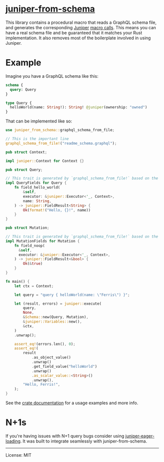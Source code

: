 # [juniper-from-schema](https://crates.io/crates/juniper-from-schema)

This library contains a procedural macro that reads a GraphQL schema file, and generates the
corresponding [Juniper](https://crates.io/crates/juniper) [macro calls]. This means you can
have a real schema file and be guaranteed that it matches your Rust implementation. It also
removes most of the boilerplate involved in using Juniper.

[macro calls]: https://graphql-rust.github.io/types/objects/complex_fields.html

# Example

Imagine you have a GraphQL schema like this:

```graphql
schema {
  query: Query
}

type Query {
  helloWorld(name: String!): String! @juniper(ownership: "owned")
}
```

That can be implemented like so:

```rust
use juniper_from_schema::graphql_schema_from_file;

// This is the important line
graphql_schema_from_file!("readme_schema.graphql");

pub struct Context;

impl juniper::Context for Context {}

pub struct Query;

// This trait is generated by `graphql_schema_from_file!` based on the schema
impl QueryFields for Query {
    fn field_hello_world(
        &self,
        executor: &juniper::Executor<'_, Context>,
        name: String,
    ) -> juniper::FieldResult<String> {
        Ok(format!("Hello, {}!", name))
    }
}

pub struct Mutation;

// This trait is generated by `graphql_schema_from_file!` based on the schema
impl MutationFields for Mutation {
    fn field_noop(
      &self,
      executor: &juniper::Executor<'_, Context>,
    ) -> juniper::FieldResult<&bool> {
        Ok(&true)
    }
}

fn main() {
    let ctx = Context;

    let query = "query { helloWorld(name: \"Ferris\") }";

    let (result, errors) = juniper::execute(
        query,
        None,
        &Schema::new(Query, Mutation),
        &juniper::Variables::new(),
        &ctx,
    )
    .unwrap();

    assert_eq!(errors.len(), 0);
    assert_eq!(
        result
            .as_object_value()
            .unwrap()
            .get_field_value("helloWorld")
            .unwrap()
            .as_scalar_value::<String>()
            .unwrap(),
        "Hello, Ferris!",
    );
}
```

See the [crate documentation](https://docs.rs/juniper-from-schema/) for a usage examples and more info.

# N+1s

If you're having issues with N+1 query bugs consider using [juniper-eager-loading](https://crates.io/crates/juniper-eager-loading). It was built to integrate seamlessly with juniper-from-schema.

---

License: MIT
